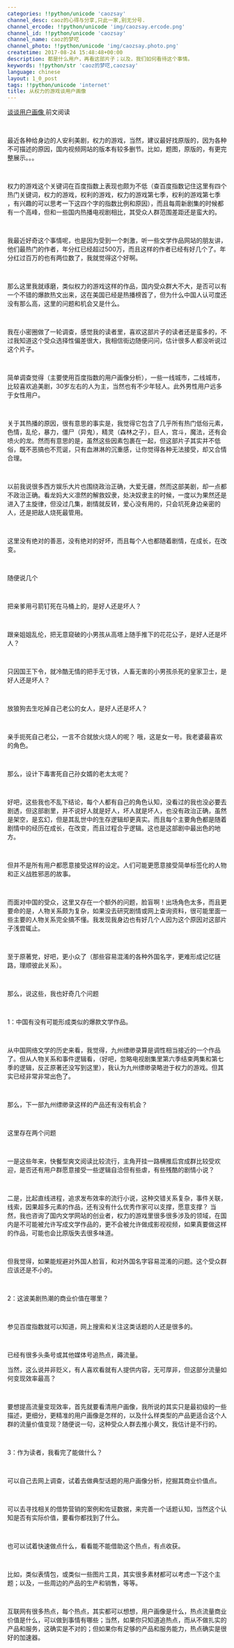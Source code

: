 ```yaml
---
categories: !!python/unicode 'caozsay'
channel_desc: caoz的心得与分享,只此一家,别无分号.
channel_ercode: !!python/unicode 'img/caozsay.ercode.png'
channel_id: !!python/unicode 'caozsay'
channel_name: caoz的梦呓
channel_photo: !!python/unicode 'img/caozsay.photo.png'
createtime: 2017-08-24 15:48:48+00:00
description: 都是什么用户，再看这部片子；以及，我们如何看待这个事情。
keywords: !!python/str 'caoz的梦呓,caozsay'
language: chinese
layout: 1_0_post
tags: !!python/unicode 'internet'
title: 从权力的游戏谈用户画像
---
```

<div class="rich_media_content" id="js_content">
<p>
<a href="http://mp.weixin.qq.com/s?__biz=MzI0MjA1Mjg2Ng==&amp;mid=2649867383&amp;idx=1&amp;sn=ed0d3fc31a58900f83452e53da132ae4&amp;chksm=f1075e1ac670d70c0fe878c3ea68940d878b9afa1982f1290a91996515e1fb370f6482191e09&amp;scene=21#wechat_redirect" target="_blank">
          谈谈用户画像
         </a>
         前文阅读
         <br/>
</p>
<p>
<br/>
</p>
<p>
         最近各种给身边的人安利美剧，权力的游戏，当然，建议最好找原版的，因为各种不可描述的原因，国内视频网站的版本有较多删节。比如，题图，原版的，有更完整展示。。。
         <br/>
</p>
<p>
<br/>
</p>
<p>
         权力的游戏这个关键词在百度指数上表现也颇为不低（查百度指数记住这里有四个热门关键词，权力的游戏，权利的游戏，权力的游戏第七季，权利的游戏第七季 ，有兴趣的可以思考一下这四个字的指数比例和原因），而且每周新剧集的时候都有一个高峰，但和一些国内热播电视剧相比，其受众人群范围差距还是蛮大的。
        </p>
<p>
<br/>
</p>
<p>
         我最近好奇这个事情呢，也是因为受到一个刺激，听一些文学作品网站的朋友讲，他们最热门的作者，年分红已经超过500万，而且这样的作者已经有好几个了。年分红过百万的也有两位数了，我就觉得这个好啊。
        </p>
<p>
<br/>
</p>
<p>
         那么这里我就琢磨，类似权力的游戏这样的作品，国内受众群大不大，是否可以有一个不错的爆款热文出来，这在美国已经是热播榜首了，但为什么中国人认可度还没有那么高，这里的问题和机会又是什么。
        </p>
<p>
<br/>
</p>
<p>
         我在小密圈做了一轮调查，感觉我的读者里，喜欢这部片子的读者还是蛮多的，不过我知道这个受众选择性偏差很大，我相信街边随便问问，估计很多人都没听说过这个片子。
        </p>
<p>
<br/>
</p>
<p>
         简单调查觉得（主要使用百度指数的用户画像分析），一些一线城市，二线城市，比较喜欢追美剧，30岁左右的人为主，当然也有不少年轻人。此外男性用户远多于女性用户。
        </p>
<p>
<br/>
</p>
<p>
         关于其热播的原因，很有意思的事实是，我觉得它包含了几乎所有热门低俗元素，色情，乱伦，暴力，僵尸（异鬼），精灵（森林之子），巨人，宫斗，魔法，还有会喷火的龙。然而有意思的是，虽然这些因素包裹在一起，但这部片子其实并不低俗，既不恶搞也不荒诞，只有血淋淋的沉重感，让你觉得各种无法接受，却又合情合理。
        </p>
<p>
<br/>
</p>
<p>
         以前我说很多西方娱乐大片也围绕政治正确，大爱无疆，然而这部美剧，却一点都不政治正确。看龙妈大义凛然的解救奴隶，处决奴隶主的时候，一度以为果然还是进入了主旋律，但没过几集，剧情就反转，爱心没有用的，只会坑死身边亲密的人，还是把敌人烧死最管用。
        </p>
<p>
<br/>
</p>
<p>
         这里没有绝对的善恶，没有绝对的好坏，而且每个人也都随着剧情，在成长，在改变。
        </p>
<p>
<br/>
</p>
<p>
         随便说几个
        </p>
<p>
<br/>
</p>
<p>
         把亲爹用弓箭钉死在马桶上的，是好人还是坏人？
        </p>
<p>
<br/>
</p>
<p>
         跟亲姐姐乱伦，把无意窥破的小男孩从高塔上随手推下的花花公子，是好人还是坏人？
        </p>
<p>
<br/>
</p>
<p>
         只因国王下令，就冷酷无情的把手无寸铁，人畜无害的小男孩杀死的皇家卫士，是好人还是坏人？
        </p>
<p>
<br/>
</p>
<p>
         放狼狗去生吃掉自己老公的女人，是好人还是坏人？
        </p>
<p>
<br/>
</p>
<p>
         亲手扼死自己老公，一言不合就放火烧人的呢？ 哦，这是女一号。我老婆最喜欢的角色。
        </p>
<p>
<br/>
</p>
<p>
         那么，设计下毒害死自己孙女婿的老太太呢？
        </p>
<p>
<br/>
</p>
<p>
         好吧，这些我也不乱下结论，每个人都有自己的角色认知，没看过的我也没必要去剧透，但这部剧里，并不说好人就是好人，坏人就是坏人，也没有政治正确，虽然是架空，是玄幻，但是其乱世中的生存逻辑却更真实。而且每个主要角色都是随着剧情中的经历在成长，在改变，而且过程合乎逻辑。这也是这部剧中最出色的地方。
        </p>
<p>
<br/>
</p>
<p>
         但并不是所有用户都愿意接受这样的设定。人们可能更愿意接受简单标签化的人物和正义战胜邪恶的故事。
        </p>
<p>
<br/>
</p>
<p>
         而面对中国的受众，这里又存在一个额外的问题，脸盲啊！出场角色太多，而且更要命的是，人物关系颇为复杂，如果没去研究剧情或网上查询资料，很可能里面一些主要的人物关系完全搞不懂。我发现我身边也有好几个人因为这个原因对这部片子浅尝辄止。
        </p>
<p>
<br/>
</p>
<p>
         至于原著党，好吧，更小众了（那些容易混淆的各种外国名字，更难形成记忆链路，理顺彼此关系）。
        </p>
<p>
<br/>
</p>
<p>
         那么，说这些，我也好奇几个问题
        </p>
<p>
<br/>
</p>
<p>
         1：中国有没有可能形成类似的爆款文学作品。
        </p>
<p>
<br/>
</p>
<p>
         从中国网络文学的历史来看，我觉得，九州缥缈录算是调性相当接近的一个作品了。但从人物关系和事件逻辑看，（好吧，忽略电视剧集里第六季结束两集和第七季的逻辑，反正原著还没写到这里），我认为九州缥缈录略逊于权力的游戏。但其实已经非常非常出色了。
        </p>
<p>
<br/>
</p>
<p>
         那么，下一部九州缥缈录这样的产品还有没有机会？
        </p>
<p>
<br/>
</p>
<p>
         这里存在两个问题
        </p>
<p>
<br/>
</p>
<p>
         一是这些年来，快餐型爽文阅读比较流行，主角开挂一路横推后宫成群比较受欢迎，是否还有用户群愿意接受一些逻辑自洽但有些虐，有些残酷的剧情小说？
        </p>
<p>
<br/>
</p>
<p>
         二是，比起直线进程，追求发布效率的流行小说，这种交错关系复杂，事件关联，线索，因果超多元素的作品，还有没有什么优秀作家可以支撑，愿意支撑？ 当然，我也咨询了国内文学网站的创业者，权力的游戏里很多很多涉及的领域，在国内是不可能被允许写成文学作品的，更不会被允许做成影视视频，如果真要做这样的作品，可能也会比原版失去很多味道。
        </p>
<p>
<br/>
</p>
<p>
         但我觉得，如果能规避对外国人脸盲，和对外国名字容易混淆的问题。这个受众群应该还是不小的。
        </p>
<p>
<br/>
</p>
<p>
         2：这波美剧热潮的商业价值在哪里？
        </p>
<p>
<br/>
</p>
<p>
         参见百度指数就可以知道，网上搜索和关注这类话题的人还是很多的。
        </p>
<p>
<br/>
</p>
<p>
         已经有很多头条号或其他媒体号追热点，薅流量。
        </p>
<p>
         当然，这么说并非贬义，有人喜欢看就有人提供内容，无可厚非，但这部分流量如何变现效率最高？
        </p>
<p>
<br/>
</p>
<p>
         要想提高流量变现效率，首先就要看清用户画像，我所说的其实只是最初级的一些描述，更细分，更精准的用户画像是怎样的，以及什么样类型的产品更适合这个人群的流量价值变现？随便说一句，这种受众人群去推小黄文，我估计是不行的。
        </p>
<p>
<br/>
</p>
<p>
         3：作为读者，我看完了能做什么？
         <br/>
</p>
<p>
<br/>
</p>
<p>
         可以自己去网上调查，试着去做典型话题的用户画像分析，挖掘其商业价值点。
        </p>
<p>
<br/>
</p>
<p>
         可以去寻找相关的借势营销的案例和佐证数据，来完善一个话题认知，当然这个认知是否有实际价值，要看你都找到了什么。
        </p>
<p>
<br/>
</p>
<p>
         也可以试着快速做点什么，看看能不能借助这个热点，有点收获。
        </p>
<p>
<br/>
</p>
<p>
         比如，类似表情包，或类似一些图片工具，其实很多素材都可以考虑一下这个主题；以及，一些周边的产品的生产和销售，等等。
        </p>
<p>
<br/>
</p>
<p>
         互联网有很多热点，每个热点，其实都可以想想，用户画像是什么，热点流量商业价值是什么，可以做到事情有哪些；当然，如果你只知道追热点，而从不做扎实的产品和服务，这确实是不对的；但如果你有足够的产品和服务能力，热点确实是很好的加速器。
        </p>
</div>
